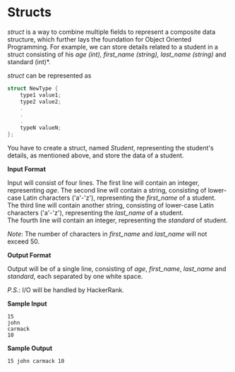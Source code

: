 # Structs

*struct* is a way to combine multiple fields to represent a composite data structure, which further lays the
foundation for Object Oriented Programming. For example, we can store details related to a student in a
struct consisting of his *age (int), first_name (string), last_name (string)* and standard (int)*.

*struct* can be represented as

```c++
struct NewType {
    type1 value1;
    type2 value2;
    .
    .
    .
    typeN valueN;
};
```
You have to create a struct, named *Student*, representing the student's details, as mentioned above, and
store the data of a student.

**Input Format**

Input will consist of four lines.
The first line will contain an integer, representing *age*.
The second line will contain a string, consisting of lower-case Latin characters ('a'-'z'), representing the *first_name* of a student.  
The third line will contain another string, consisting of lower-case Latin characters ('a'-'z'), representing the *last_name* of a student.  
The fourth line will contain an integer, representing the *standard* of student.  

*Note*: The number of characters in *first_name* and *last_name* will not exceed 50.

**Output Format**

Output will be of a single line, consisting of *age*, *first_name*, *last_name* and *standard*, each separated by
one white space.

*P.S.*: I/O will be handled by HackerRank.

**Sample Input**

```
15
john
carmack
10
```
**Sample Output**

```
15 john carmack 10
```


